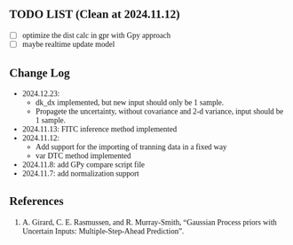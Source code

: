 <style>
body {
    font-family: CodeNewRoman Nerd Font;
}
</style>

## TODO LIST (Clean at 2024.11.12)
- [ ] optimize the dist calc in gpr with Gpy approach
- [ ] maybe realtime update model

## Change Log
- 2024.12.23: 
    - dk_dx implemented, but new input should only be 1 sample.
    - Propagete the uncertainty, without covariance and 2-d variance, input should be 1 sample.
- 2024.11.13: FITC inference method implemented
- 2024.11.12:
    - Add support for the importing of tranning data in a fixed way
    - var DTC method implemented
- 2024.11.8: add GPy compare script file
- 2024.11.7: add normalization support

## References
1. A. Girard, C. E. Rasmussen, and R. Murray-Smith, “Gaussian Process priors with Uncertain Inputs: Multiple-Step-Ahead Prediction”.